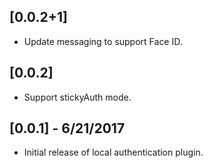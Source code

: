 ## [0.0.2+1]

* Update messaging to support Face ID.

## [0.0.2]

* Support stickyAuth mode.

## [0.0.1] - 6/21/2017

* Initial release of local authentication plugin.
